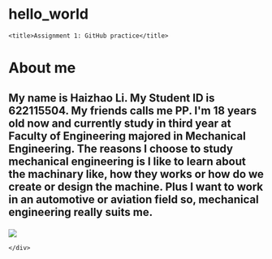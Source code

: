 # hello_world
<!DOCTYPE html>
<html>

<head>
    <meta charset="utf-8" />
    <link rel="stylesheet" href="style.css" />
  
    <title>Assignment 1: GitHub practice</title>
</head>

<body>
    <h1>About me</h1>
    <div>
        <h2>
            <p> My name is Haizhao Li. My Student ID is 622115504. My friends calls me PP. I'm 18 years old now and currently study in
                third year at Faculty of Engineering majored in Mechanical Engineering. The reasons I choose to study
                mechanical engineering is I like to learn about the machinary like, how they works or how do we create or
                design the machine. Plus I want to work in an automotive or aviation field so, mechanical engineering really
                suits me.
        </h2>
        </p>
        <img src="https://github.com/622115504haizhaoli/hello_world/blob/read_name-edit/807556162915651874.jpg.png">
        
       
    </div>
</body>

</html>
